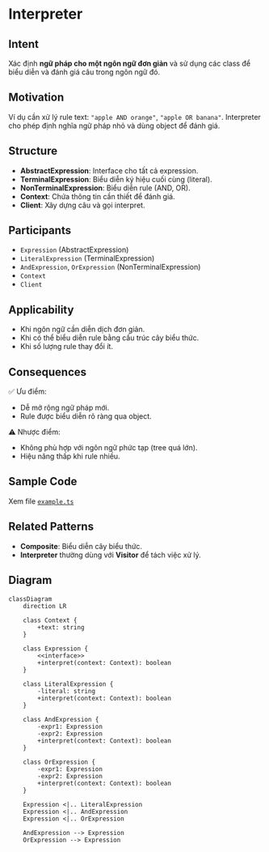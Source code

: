 # Interpreter

## Intent

Xác định **ngữ pháp cho một ngôn ngữ đơn giản** và sử dụng các class để biểu diễn và đánh giá câu trong ngôn ngữ đó.

## Motivation

Ví dụ cần xử lý rule text: `"apple AND orange"`, `"apple OR banana"`. Interpreter cho phép định nghĩa ngữ pháp nhỏ và dùng object để đánh giá.

## Structure

- **AbstractExpression**: Interface cho tất cả expression.
- **TerminalExpression**: Biểu diễn ký hiệu cuối cùng (literal).
- **NonTerminalExpression**: Biểu diễn rule (AND, OR).
- **Context**: Chứa thông tin cần thiết để đánh giá.
- **Client**: Xây dựng câu và gọi interpret.

## Participants

- `Expression` (AbstractExpression)
- `LiteralExpression` (TerminalExpression)
- `AndExpression`, `OrExpression` (NonTerminalExpression)
- `Context`
- `Client`

## Applicability

- Khi ngôn ngữ cần diễn dịch đơn giản.
- Khi có thể biểu diễn rule bằng cấu trúc cây biểu thức.
- Khi số lượng rule thay đổi ít.

## Consequences

✅ Ưu điểm:

- Dễ mở rộng ngữ pháp mới.
- Rule được biểu diễn rõ ràng qua object.

⚠️ Nhược điểm:

- Không phù hợp với ngôn ngữ phức tạp (tree quá lớn).
- Hiệu năng thấp khi rule nhiều.

## Sample Code

Xem file [`example.ts`](./example.ts)

## Related Patterns

- **Composite**: Biểu diễn cây biểu thức.
- **Interpreter** thường dùng với **Visitor** để tách việc xử lý.

## Diagram

```mermaid
classDiagram
    direction LR

    class Context {
        +text: string
    }

    class Expression {
        <<interface>>
        +interpret(context: Context): boolean
    }

    class LiteralExpression {
        -literal: string
        +interpret(context: Context): boolean
    }

    class AndExpression {
        -expr1: Expression
        -expr2: Expression
        +interpret(context: Context): boolean
    }

    class OrExpression {
        -expr1: Expression
        -expr2: Expression
        +interpret(context: Context): boolean
    }

    Expression <|.. LiteralExpression
    Expression <|.. AndExpression
    Expression <|.. OrExpression

    AndExpression --> Expression
    OrExpression --> Expression
```
